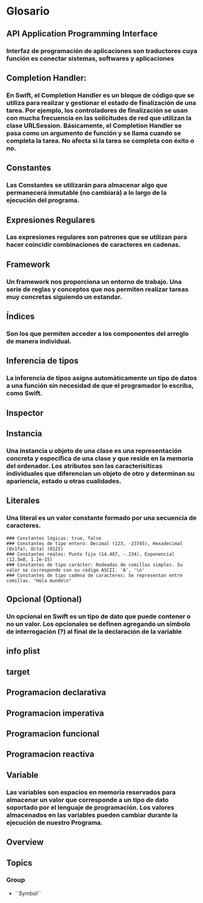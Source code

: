 # Glosario

## API Application Programming Interface
### Interfaz de programación de aplicaciones son traductores cuya función es conectar sistemas, softwares y aplicaciones

## Completion Handler:
### En Swift, el Completion Handler es un bloque de código que se utiliza para realizar y gestionar el estado de finalización de una tarea. Por ejemplo, los controladores de finalización se usan con mucha frecuencia en las solicitudes de red que utilizan la clase URLSession. Básicamente, el Completion Handler se pasa como un argumento de función y se llama cuando se completa la tarea. No afecta si la tarea se completa con éxito o no.

## Constantes
### Las Constantes se utilizarán para almacenar algo que permanecerá inmutable (no cambiará) a lo largo de la ejecución del programa.

## Expresiones Regulares
### Las expresiones regulares son patrones que se utilizan para hacer coincidir combinaciones de caracteres en cadenas. 

## Framework
### Un framework nos proporciona un entorno de trabajo. Una serie de reglas y conceptos que nos permiten realizar tareas muy concretas siguiendo un estandar.

## Índices
### Son los que permiten acceder a los componentes del arreglo de manera individual.

## Inferencia de tipos
### La inferencia de tipos asigna automáticamente un tipo de datos a una función sin necesidad de que el programador lo escriba, como Swift.

## Inspector

## Instancia
### Una instancia u objeto de una clase es una representación concreta y específica de una clase y que reside en la memoria del ordenador. Los atributos son las caracterísiticas individuales que diferencian un objeto de otro y determinan su apariencia, estado u otras cualidades.

## Literales
### Una literal es un valor constante formado por una secuencia de caracteres.
    ### Constantes lógicas: true, false
    ### Constantes de tipo entero: Decimal (123, -23745), Hexadecimal (0x1fa), Octal (0125)
    ### Constantes reales: Punto fijo (14.487, -.234), Exponencial (12.5e8, 1.2e-15)
    ### Constantes de tipo carácter: Rodeadas de comillas simples. Su valor se corresponde con su código ASCII. 'A', '\n'
    ### Constantes de tipo cadena de caracteres: Se representan entre comillas. "Hola mundo\n"

## Opcional (Optional)
### Un opcional en Swift es un tipo de dato que puede contener o no un valor. Los opcionales se definen agregando un símbolo de interrogación (?) al final de la declaración de la variable

## info plist

## target

## Programacion declarativa

## Programacion imperativa

## Programacion funcional

## Programacion reactiva

## Variable
### Las variables son espacios en memoria reservados para almacenar un valor que corresponde a un tipo de dato soportado por el lenguaje de programación. Los valores almacenados en las variables pueden cambiar durante la ejecución de nuestro Programa.
















## Overview



## Topics

### <!--@START_MENU_TOKEN@-->Group<!--@END_MENU_TOKEN@-->

- <!--@START_MENU_TOKEN@-->``Symbol``<!--@END_MENU_TOKEN@-->
